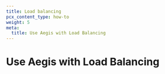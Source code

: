 ```yaml
---
title: Load balancing
pcx_content_type: how-to
weight: 5
meta:
  title: Use Aegis with Load Balancing
---
```


# Use Aegis with Load Balancing

